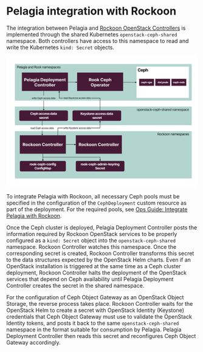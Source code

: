 # Pelagia integration with Rockoon

The integration between Pelagia and [Rockoon OpenStack Controllers](https://github.com/Mirantis/rockoon)
is implemented through the shared Kubernetes `openstack-ceph-shared` namespace. Both
controllers have access to this namespace to read and write the Kubernetes
`kind: Secret` objects.

<img src="assets/pelagia-rockoon-integration.svg" alt="drawing"/>

To integrate Pelagia with Rockoon, all necessary Ceph pools must be specified
in the configuration of the `CephDeployment` custom resource as part of the deployment.
For the required pools, see
[Ops Guide: Integrate Pelagia with Rockoon](https://mirantis.github.io/ops-guide/rockoon/rockoon-integration).

Once the Ceph cluster is deployed, Pelagia Deployment Controller posts the
information required by Rockoon OpenStack services to be properly configured
as a `kind: Secret` object into the `openstack-ceph-shared` namespace.
Rockoon Controller watches this namespace. Once the corresponding
secret is created, Rockoon Controller transforms this secret to the
data structures expected by the OpenStack Helm charts. Even if an OpenStack
installation is triggered at the same time as a Ceph cluster deployment,
Rockoon Controller halts the deployment of the OpenStack services that
depend on Ceph availability until Pelagia Deployment Controller
creates the secret in the shared namespace.

For the configuration of Ceph Object Gateway as an OpenStack Object
Storage, the reverse process takes place. Rockoon Controller waits
for the OpenStack Helm to create a secret with OpenStack Identity
(Keystone) credentials that Ceph Object Gateway must use to validate the
OpenStack Identity tokens, and posts it back to the same
`openstack-ceph-shared` namespace in the format suitable for
consumption by Pelagia. Pelagia Deployment Controller then reads this
secret and reconfigures Ceph Object Gateway accordingly.
